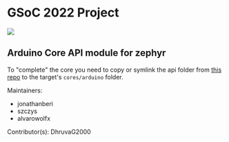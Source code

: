 # GSoC 2022 Project

![](https://dhruvag2000.github.io/Blog-GSoC22/assets/images/website_header.png)

## Arduino Core API module for zephyr

To "complete" the core you need to copy or symlink the api folder from [this repo](https://github.com/arduino/ArduinoCore-API.git) to the target's ``cores/arduino`` folder.

Maintainers:
- jonathanberi
- szczys 
- alvarowolfx

Contributor(s):
DhruvaG2000
